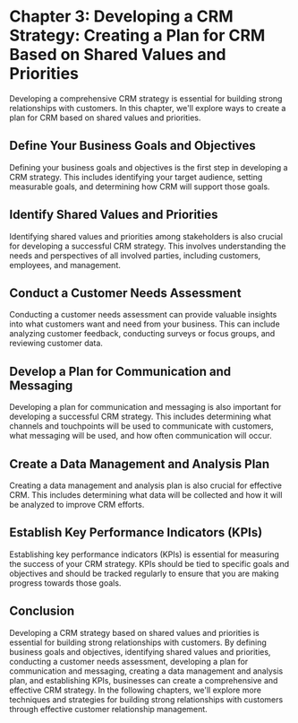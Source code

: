 Chapter 3: Developing a CRM Strategy: Creating a Plan for CRM Based on Shared Values and Priorities
===================================================================================================

Developing a comprehensive CRM strategy is essential for building strong relationships with customers. In this chapter, we'll explore ways to create a plan for CRM based on shared values and priorities.

Define Your Business Goals and Objectives
-----------------------------------------

Defining your business goals and objectives is the first step in developing a CRM strategy. This includes identifying your target audience, setting measurable goals, and determining how CRM will support those goals.

Identify Shared Values and Priorities
-------------------------------------

Identifying shared values and priorities among stakeholders is also crucial for developing a successful CRM strategy. This involves understanding the needs and perspectives of all involved parties, including customers, employees, and management.

Conduct a Customer Needs Assessment
-----------------------------------

Conducting a customer needs assessment can provide valuable insights into what customers want and need from your business. This can include analyzing customer feedback, conducting surveys or focus groups, and reviewing customer data.

Develop a Plan for Communication and Messaging
----------------------------------------------

Developing a plan for communication and messaging is also important for developing a successful CRM strategy. This includes determining what channels and touchpoints will be used to communicate with customers, what messaging will be used, and how often communication will occur.

Create a Data Management and Analysis Plan
------------------------------------------

Creating a data management and analysis plan is also crucial for effective CRM. This includes determining what data will be collected and how it will be analyzed to improve CRM efforts.

Establish Key Performance Indicators (KPIs)
-------------------------------------------

Establishing key performance indicators (KPIs) is essential for measuring the success of your CRM strategy. KPIs should be tied to specific goals and objectives and should be tracked regularly to ensure that you are making progress towards those goals.

Conclusion
----------

Developing a CRM strategy based on shared values and priorities is essential for building strong relationships with customers. By defining business goals and objectives, identifying shared values and priorities, conducting a customer needs assessment, developing a plan for communication and messaging, creating a data management and analysis plan, and establishing KPIs, businesses can create a comprehensive and effective CRM strategy. In the following chapters, we'll explore more techniques and strategies for building strong relationships with customers through effective customer relationship management.

